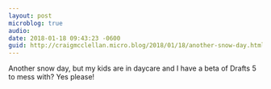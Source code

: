 ```yaml
---
layout: post
microblog: true
audio: 
date: 2018-01-18 09:43:23 -0600
guid: http://craigmcclellan.micro.blog/2018/01/18/another-snow-day.html
---
```

Another snow day, but my kids are in daycare and I have a beta of Drafts 5 to mess with? Yes please!
